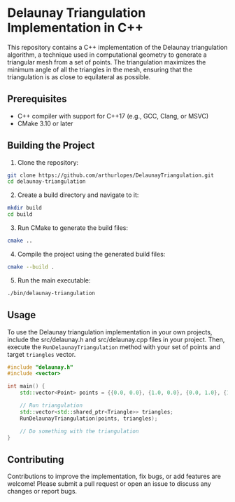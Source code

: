 # Delaunay Triangulation Implementation in C++
This repository contains a C++ implementation of the Delaunay triangulation algorithm, a technique used in computational geometry to generate a triangular mesh from a set of points. The triangulation maximizes the minimum angle of all the triangles in the mesh, ensuring that the triangulation is as close to equilateral as possible.

## Prerequisites
* C++ compiler with support for C++17 (e.g., GCC, Clang, or MSVC)
* CMake 3.10 or later

## Building the Project
1. Clone the repository:
```bash
git clone https://github.com/arthurlopes/DelaunayTriangulation.git
cd delaunay-triangulation
```

2. Create a build directory and navigate to it:
```bash
mkdir build
cd build
```

3. Run CMake to generate the build files:
```bash
cmake ..
```

4. Compile the project using the generated build files:
```bash
cmake --build .
```

5. Run the main executable:
```bash
./bin/delaunay-triangulation
```

## Usage
To use the Delaunay triangulation implementation in your own projects, include the src/delaunay.h and src/delaunay.cpp files in your project. Then, execute the `RunDelaunayTriangulation` method with your set of points and target `triangles` vector.

```cpp
#include "delaunay.h"
#include <vector>

int main() {
    std::vector<Point> points = {{0.0, 0.0}, {1.0, 0.0}, {0.0, 1.0}, {1.0, 1.0}, {0.5, 0.5}};

    // Run triangulation
    std::vector<std::shared_ptr<Triangle>> triangles;
    RunDelaunayTriangulation(points, triangles);

    // Do something with the triangulation
}
```

## Contributing
Contributions to improve the implementation, fix bugs, or add features are welcome! Please submit a pull request or open an issue to discuss any changes or report bugs.
